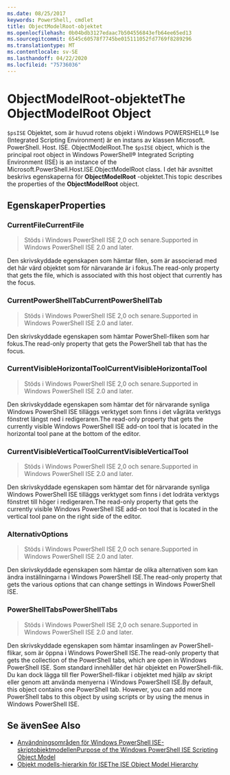 ```yaml
---
ms.date: 08/25/2017
keywords: PowerShell, cmdlet
title: ObjectModelRoot-objektet
ms.openlocfilehash: 0b04bdb3127edaac7b504556843efb64ee65ed13
ms.sourcegitcommit: 6545c60578f7745be015111052fd7769f8289296
ms.translationtype: MT
ms.contentlocale: sv-SE
ms.lasthandoff: 04/22/2020
ms.locfileid: "75736036"
---
```

# <a name="the-objectmodelroot-object"></a><span data-ttu-id="63625-103">ObjectModelRoot-objektet</span><span class="sxs-lookup"><span data-stu-id="63625-103">The ObjectModelRoot Object</span></span>

<span data-ttu-id="63625-104">`$psISE` Objektet, som är huvud rotens objekt i Windows POWERSHELL® Ise (Integrated Scripting Environment) är en instans av klassen Microsoft. PowerShell. Host. ISE. ObjectModelRoot.</span><span class="sxs-lookup"><span data-stu-id="63625-104">The `$psISE` object, which is the principal root object in Windows PowerShell® Integrated Scripting Environment (ISE) is an instance of the Microsoft.PowerShell.Host.ISE.ObjectModelRoot class.</span></span> <span data-ttu-id="63625-105">I det här avsnittet beskrivs egenskaperna för **ObjectModelRoot** -objektet.</span><span class="sxs-lookup"><span data-stu-id="63625-105">This topic describes the properties of the **ObjectModelRoot** object.</span></span>

## <a name="properties"></a><span data-ttu-id="63625-106">Egenskaper</span><span class="sxs-lookup"><span data-stu-id="63625-106">Properties</span></span>

### <a name="currentfile"></a><span data-ttu-id="63625-107">CurrentFile</span><span class="sxs-lookup"><span data-stu-id="63625-107">CurrentFile</span></span>

> <span data-ttu-id="63625-108">Stöds i Windows PowerShell ISE 2,0 och senare.</span><span class="sxs-lookup"><span data-stu-id="63625-108">Supported in Windows PowerShell ISE 2.0 and later.</span></span>

<span data-ttu-id="63625-109">Den skrivskyddade egenskapen som hämtar filen, som är associerad med det här värd objektet som för närvarande är i fokus.</span><span class="sxs-lookup"><span data-stu-id="63625-109">The read-only property that gets the file, which is associated with this host object that currently has the focus.</span></span>

### <a name="currentpowershelltab"></a><span data-ttu-id="63625-110">CurrentPowerShellTab</span><span class="sxs-lookup"><span data-stu-id="63625-110">CurrentPowerShellTab</span></span>

> <span data-ttu-id="63625-111">Stöds i Windows PowerShell ISE 2,0 och senare.</span><span class="sxs-lookup"><span data-stu-id="63625-111">Supported in Windows PowerShell ISE 2.0 and later.</span></span>

<span data-ttu-id="63625-112">Den skrivskyddade egenskapen som hämtar PowerShell-fliken som har fokus.</span><span class="sxs-lookup"><span data-stu-id="63625-112">The read-only property that gets the PowerShell tab that has the focus.</span></span>

### <a name="currentvisiblehorizontaltool"></a><span data-ttu-id="63625-113">CurrentVisibleHorizontalTool</span><span class="sxs-lookup"><span data-stu-id="63625-113">CurrentVisibleHorizontalTool</span></span>

> <span data-ttu-id="63625-114">Stöds i Windows PowerShell ISE 2,0 och senare.</span><span class="sxs-lookup"><span data-stu-id="63625-114">Supported in Windows PowerShell ISE 2.0 and later.</span></span>

<span data-ttu-id="63625-115">Den skrivskyddade egenskapen som hämtar det för närvarande synliga Windows PowerShell ISE tilläggs verktyget som finns i det vågräta verktygs fönstret längst ned i redigeraren.</span><span class="sxs-lookup"><span data-stu-id="63625-115">The read-only property that gets the currently visible Windows PowerShell ISE add-on tool that is located in the horizontal tool pane at the bottom of the editor.</span></span>

### <a name="currentvisibleverticaltool"></a><span data-ttu-id="63625-116">CurrentVisibleVerticalTool</span><span class="sxs-lookup"><span data-stu-id="63625-116">CurrentVisibleVerticalTool</span></span>

> <span data-ttu-id="63625-117">Stöds i Windows PowerShell ISE 2,0 och senare.</span><span class="sxs-lookup"><span data-stu-id="63625-117">Supported in Windows PowerShell ISE 2.0 and later.</span></span>

<span data-ttu-id="63625-118">Den skrivskyddade egenskapen som hämtar det för närvarande synliga Windows PowerShell ISE tilläggs verktyget som finns i det lodräta verktygs fönstret till höger i redigeraren.</span><span class="sxs-lookup"><span data-stu-id="63625-118">The read-only property that gets the currently visible Windows PowerShell ISE add-on tool that is located in the vertical tool pane on the right side of the editor.</span></span>

### <a name="options"></a><span data-ttu-id="63625-119">Alternativ</span><span class="sxs-lookup"><span data-stu-id="63625-119">Options</span></span>

> <span data-ttu-id="63625-120">Stöds i Windows PowerShell ISE 2,0 och senare.</span><span class="sxs-lookup"><span data-stu-id="63625-120">Supported in Windows PowerShell ISE 2.0 and later.</span></span>

<span data-ttu-id="63625-121">Den skrivskyddade egenskapen som hämtar de olika alternativen som kan ändra inställningarna i Windows PowerShell ISE.</span><span class="sxs-lookup"><span data-stu-id="63625-121">The read-only property that gets the various options that can change settings in Windows PowerShell ISE.</span></span>

### <a name="powershelltabs"></a><span data-ttu-id="63625-122">PowerShellTabs</span><span class="sxs-lookup"><span data-stu-id="63625-122">PowerShellTabs</span></span>

> <span data-ttu-id="63625-123">Stöds i Windows PowerShell ISE 2,0 och senare.</span><span class="sxs-lookup"><span data-stu-id="63625-123">Supported in Windows PowerShell ISE 2.0 and later.</span></span>

<span data-ttu-id="63625-124">Den skrivskyddade egenskapen som hämtar insamlingen av PowerShell-flikar, som är öppna i Windows PowerShell ISE.</span><span class="sxs-lookup"><span data-stu-id="63625-124">The read-only property that gets the collection of the PowerShell tabs, which are open in Windows PowerShell ISE.</span></span> <span data-ttu-id="63625-125">Som standard innehåller det här objektet en PowerShell-flik. Du kan dock lägga till fler PowerShell-flikar i objektet med hjälp av skript eller genom att använda menyerna i Windows PowerShell ISE.</span><span class="sxs-lookup"><span data-stu-id="63625-125">By default, this object contains one PowerShell tab. However, you can add more PowerShell tabs to this object by using scripts or by using the menus in Windows PowerShell ISE.</span></span>

## <a name="see-also"></a><span data-ttu-id="63625-126">Se även</span><span class="sxs-lookup"><span data-stu-id="63625-126">See Also</span></span>

- [<span data-ttu-id="63625-127">Användningsområden för Windows PowerShell ISE-skriptobjektmodellen</span><span class="sxs-lookup"><span data-stu-id="63625-127">Purpose of the Windows PowerShell ISE Scripting Object Model</span></span>](Purpose-of-the-Windows-PowerShell-ISE-Scripting-Object-Model.md)
- [<span data-ttu-id="63625-128">Objekt modells-hierarkin för ISE</span><span class="sxs-lookup"><span data-stu-id="63625-128">The ISE Object Model Hierarchy</span></span>](The-ISE-Object-Model-Hierarchy.md)